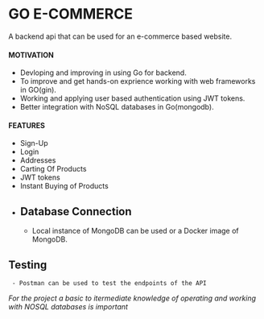 # GO E-COMMERCE

A backend api that can be used for an e-commerce based website.

#### MOTIVATION

- Devloping and improving in using Go for backend.
- To improve and get hands-on exprience working with web frameworks in GO(gin).
- Working and applying user based authentication using JWT tokens.
- Better integration with NoSQL databases in Go(mongodb).

#### FEATURES
   <ul>
        <li>Sign-Up</li>
        <li>Login</li>
        <li>Addresses</li>
        <li>Carting Of Products</li>
        <li>JWT tokens</li>
        <li>Instant Buying of Products</li>
   </ul>
    

- ## Database Connection
     - Local instance of MongoDB can be used or a Docker image of MongoDB.

## Testing
     - Postman can be used to test the endpoints of the API


_For the project a basic to itermediate knowledge of operating and working with NOSQL databases is important_